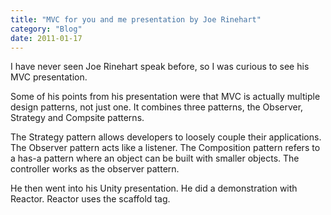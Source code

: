 ```yaml
---
title: "MVC for you and me presentation by Joe Rinehart"
category: "Blog"
date: 2011-01-17
---
```



I have never seen Joe Rinehart speak before, so I was curious to see his MVC presentation.

Some of his points from his presentation were that MVC is actually multiple design patterns, not just one. It combines three patterns, the Observer, Strategy and Compsite patterns.

The Strategy pattern allows developers to loosely couple their applications. The Observer pattern acts like a listener. The Composition pattern refers to a has-a pattern where an object can be built with smaller objects. The controller works as the observer pattern.

He then went into his Unity presentation. He did a demonstration with Reactor. Reactor uses the scaffold tag.